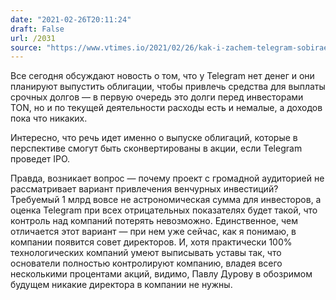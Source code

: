 ```yaml
---
date: "2021-02-26T20:11:24"
draft: False
url: /2031
source: "https://www.vtimes.io/2021/02/26/kak-i-zachem-telegram-sobiraetsya-zanyat-1-mlrd-a3404"
---
```


Все сегодня обсуждают новость о том, что у Telegram нет денег и они планируют выпустить облигации, чтобы привлечь средства для выплаты срочных долгов — в первую очередь это долги перед инвесторами TON, но и по текущей деятельности расходы есть и немалые, а доходов пока что никаких.

Интересно, что речь идет именно о выпуске облигаций, которые в перспективе смогут быть сконвертированы в акции, если Telegram проведет IPO. 

Правда, возникает вопрос — почему проект с громадной аудиторией не рассматривает вариант привлечения венчурных инвестиций? Требуемый 1 млрд вовсе не астрономическая сумма для инвесторов, а оценка Telegram при всех отрицательных показателях будет такой, что контроль над компаний потерять невозможно. Единственное, чем отличается этот вариант — при нем уже сейчас, как я понимаю, в компании появится совет директоров. И, хотя практически 100% технологических компаний умеют выписывать уставы так, что основатели полностью контролируют компанию, владея всего несколькими процентами акций, видимо, Павлу Дурову в обозримом будущем никакие директора в компании не нужны.
